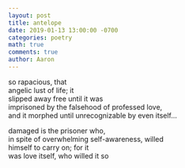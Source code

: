 ```yaml
---
layout: post
title: antelope
date: 2019-01-13 13:00:00 -0700
categories: poetry 
math: true
comments: true
author: Aaron
---
```


so rapacious, that  
angelic lust of life; it  
slipped away free until it was  
imprisoned by the falsehood of professed love,  
and it morphed until unrecognizable by even itself...  

damaged is the prisoner who,  
in spite of overwhelming self-awareness, willed  
himself to carry on; for it  
was love itself, who willed it so